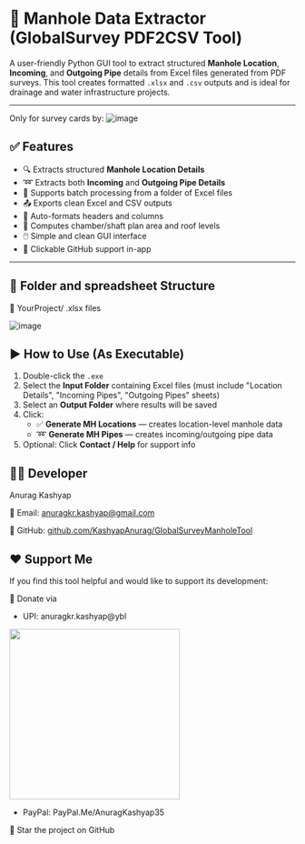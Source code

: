 # 📖 Manhole Data Extractor (GlobalSurvey PDF2CSV Tool)

A user-friendly Python GUI tool to extract structured **Manhole Location**, **Incoming**, and **Outgoing Pipe** details from Excel files generated from PDF surveys. This tool creates formatted `.xlsx` and `.csv` outputs and is ideal for drainage and water infrastructure projects.

---
Only for survey cards by:
![image](https://github.com/user-attachments/assets/ab88c884-422d-417e-9770-9846070d7eb6)

## ✅ Features

- 🔍 Extracts structured **Manhole Location Details**
- ➿ Extracts both **Incoming** and **Outgoing Pipe Details**
- 📁 Supports batch processing from a folder of Excel files
- 📤 Exports clean Excel and CSV outputs
- 🎨 Auto-formats headers and columns
- 🧮 Computes chamber/shaft plan area and roof levels
- 🖱️ Simple and clean GUI interface
- 🔗 Clickable GitHub support in-app

---

## 📂 Folder and spreadsheet Structure
  📁 YourProject/ .xlsx files

  ![image](https://github.com/user-attachments/assets/c97bc360-b42e-4d1f-a60f-dc768b594109)
  



## ▶️ How to Use (As Executable)
1. Double-click the `.exe`
2. Select the **Input Folder** containing Excel files (must include "Location Details", "Incoming Pipes", "Outgoing Pipes" sheets)
3. Select an **Output Folder** where results will be saved
4. Click:
   - ✅ **Generate MH Locations** — creates location-level manhole data
   - ➿ **Generate MH Pipes** — creates incoming/outgoing pipe data
5. Optional: Click **Contact / Help** for support info

## 🧑‍💻 Developer
Anurag Kashyap

📧 Email: anuragkr.kashyap@gmail.com

🔗 GitHub: [github.com/KashyapAnurag/GlobalSurveyManholeTool](https://github.com/KashyapAnurag/GlobalSurveyManholeTool)

## ❤️ Support Me
If you find this tool helpful and would like to support its development:

💸 Donate via 
  - UPI: anuragkr.kashyap@ybl 
  
<img src="https://github.com/user-attachments/assets/9e6e0890-4f4a-4e42-9726-9e655ba70728" width="300" />

  - PayPal: PayPal.Me/AnuragKashyap35

🌟 Star the project on GitHub
